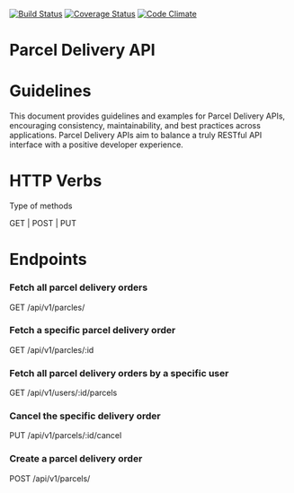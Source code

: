 [![Build Status](https://travis-ci.org/djallas/parcels-api.svg?branch=master)](https://travis-ci.org/djallas/parcels-api)
[![Coverage Status](https://coveralls.io/repos/github/djallas/delivery-api/badge.svg?branch=api)](https://coveralls.io/github/djallas/delivery-api?branch=api)
[![Code Climate](https://codeclimate.com/github/codeclimate/codeclimate/badges/gpa.svg)](https://codeclimate.com/github/djallas/parcels-api)

# Parcel Delivery API

# Guidelines

This document provides guidelines and examples for Parcel Delivery APIs, encouraging consistency, maintainability, and best practices across applications. Parcel Delivery APIs aim to balance a truly RESTful API interface with a positive developer experience.

# HTTP Verbs

Type of methods

GET | POST | PUT

# Endpoints

### Fetch all parcel delivery orders
GET /api/v1/parcles/

### Fetch a specific parcel delivery order
GET /api/v1/parcles/:id

### Fetch all parcel delivery orders by  a specific user
GET /api/v1/users/:id/parcels

### Cancel the specific delivery order
PUT /api/v1/parcels/:id/cancel

### Create a parcel delivery order
POST /api/v1/parcels/


